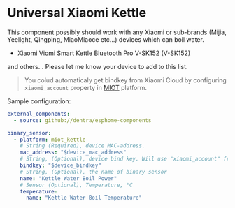 # Universal Xiaomi Kettle

This component possibly should work with any Xiaomi or sub-brands (Mijia, Yeelight, Qingping, MiaoMiaoce etc...) devices which can boil water.

* Xiaomi Viomi Smart Kettle Bluetooth Pro V-SK152 (V-SK152)

and others... Please let me know your device to add to this list.

> You colud automaticaly get bindkey from Xiaomi Cloud by configuring `xiaomi_account` property in [MIOT](../miot/) platform.

Sample configuration:
```yaml
external_components:
  - source: github://dentra/esphome-components

binary_sensor:
  - platform: miot_kettle
    # String (Required), device MAC-address.
    mac_address: "$device_mac_address"
    # String, (Optional), device bind key. Will use "xiaomi_account" from "miot" if absent to automaticaly get the bindkey.
    bindkey: "$device_bindkey"
    # String, (Optional), the name of binary sensor
    name: "Kettle Water Boil Power"
    # Sensor (Optional), Temperature, °C
    temperature:
      name: "Kettle Water Boil Temperature"
```
